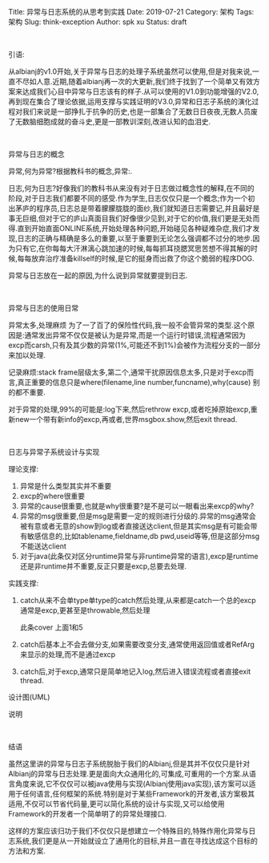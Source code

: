 Title: 异常与日志系统的从思考到实践
Date: 2019-07-21
Category: 架构
Tags: 架构
Slug: think-exception
Author: spk xu
Status: draft

<br/>

引语:

从albianj的v1.0开始,关于异常与日志的处理子系统虽然可以使用,但是对我来说,一直不尽如人意.近期,随着albianj再一次的大更新,我们终于找到了一个简单又有效方案来达成我们心目中异常与日志该有的样子.从可以使用的V1.0到功能增强的V2.0,再到现在集合了理论依据,运用支撑与实践证明的V3.0,异常和日志子系统的演化过程对我们来说是一部挣扎于抗争的历史,也是一部集合了无数日日夜夜,无数人员废了无数脑细胞成就的奋斗史,更是一部教训深刻,改进认知的血泪史.

<br/>

异常与日志的概念

异常,何为异常?根据教科书的概念,异常:.
 
日志,何为日志?好像我们的教科书从来没有对于日志做过概念性的解释,在不同的阶段,对于日志我们都要不同的感受.作为学生,日志仅仅只是一个概念;作为一个初出茅庐的程序员,日志总是带着朦朦胧胧的面纱,我们就知道日志需要记,并且最好是事无巨细,但对于它的庐山真面目我们好像很少见到,对于它的价值,我们更是无处而得.直到开始直面ONLINE系统,开始处理各种问题,开始碰见各种疑难杂症,我们才发现,日志的正确与精确是多么的重要,以至于重要到无论怎么强调都不过分的地步.因为只有它,在你每每大汗淋漓心跳加速的时候,每每抓耳挠腮冥思苦想不得其解的时候,每每放弃治疗准备killself的时候,是它的挺身而出救了你这个脆弱的程序DOG.

异常与日志放在一起的原因,为什么说到异常就要提到日志.

<br/>

异常与日志的使用日常

异常太多,处理麻烦 为了一了百了的保险性代码,我一般不会管异常的类型.这个原因是:通常发出异常不仅仅是被认为是异常,而是一个运行时错误,流程通常因为excp而carsh,只有及其少数的异常(1%,可能还不到1%)会被作为流程分支的一部分来加以处理.

记录麻烦:stack frame层级太多,第二个,通常干扰原因信息太多,只是对于excp而言,真正重要的信息只是where(filename,line number,funcname),why(cause)  别的都不重要.

对于异常的处理,99%的可能是:log下来,然后rethrow excp,或者吃掉原始excp,重新new一个带有新info的excp,再或者,世界msgbox.show,然后exit thread.

<br/>

日志与异常子系统设计与实现

理论支撑:

1. 异常是什么类型其实并不重要
2. excp的where很重要
3. 异常的cause很重要,也就是why很重要?是不是可以一眼看出来excp的why?
4. 异常的msg很重要,但是msg是需要一定的规则进行分级的.异常的msg通常会被有意或者无意的show到log或者直接送达client,但是其实msg是有可能会带有敏感信息的,比如tablename,fieldname,db pwd,useid等等,但是这部分msg不能送达client
5. 对于java(此条仅对区分runtime异常与非runtime异常的语言),excp是runtime还是非runtime并不重要,反正只要是excp,总要去处理.

实践支撑:

1. catch从来不会单type单type的catch然后处理,从来都是catch一个总的excp通常是excp,更甚至是throwable,然后处理

    此条cover 上面1和5

2. catch后基本上不会去做分支,如果需要改变分支,通常使用返回值或者RefArg来显示的处理,而不是通过excp

3. catch后,对于excp,通常只是简单地记入log,然后进入错误流程或者直接exit thread.

设计图(UML)



说明











<br/>

结语

虽然这里讲的异常与日志子系统脱胎于我们的Albianj,但是其并不仅仅只是针对Albianj的异常与日志处理.更是面向大众通用化的,可集成,可重用的一个方案.从语言角度来说,它不仅仅可以被java使用与实现(Albianj使用java实现),该方案可以适用于任何语言,任何框架的系统.特别是对于某些Framework的开发者,该方案极其适用,不仅可以节省代码量,更可以简化系统的设计与实现,又可以给使用Framework的开发者一个简单明了的异常处理接口.

这样的方案应该归功于我们不仅仅只是想建立一个特殊目的,特殊作用化异常与日志系统,我们更是从一开始就设立了通用化的目标,并且一直在寻找达成这个目标的方法和方案.